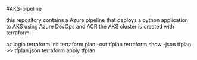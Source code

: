 #AKS-pipeline

this repository contains a Azure pipeline that deploys a python application to AKS using Azure DevOps and ACR
the AKS cluster is created with terraform

az login
terraform init
terraform plan -out tfplan
terraform show -json tfplan >> tfplan.json
terraform apply tfplan